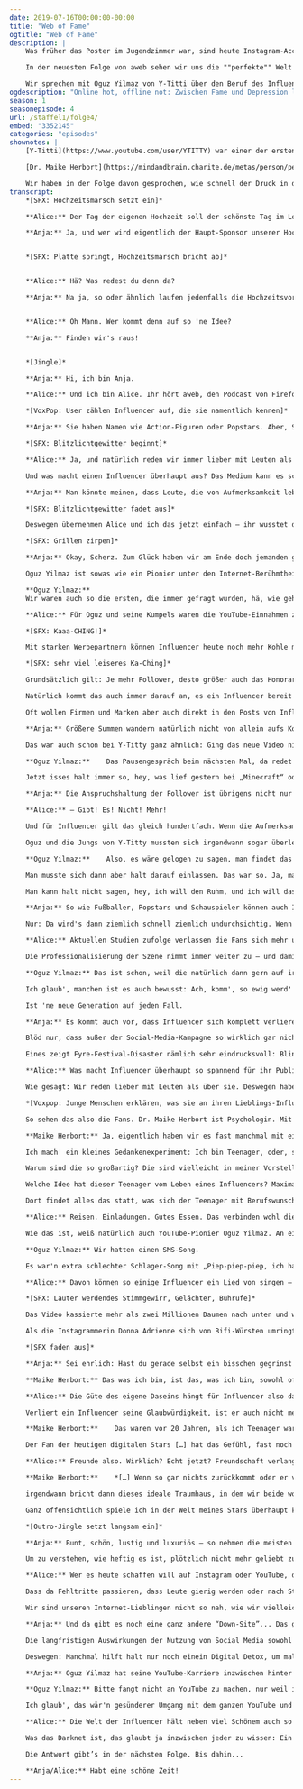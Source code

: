 ```yaml
---
date: 2019-07-16T00:00:00-00:00
title: "Web of Fame"
ogtitle: "Web of Fame"
description: |
    Was früher das Poster im Jugendzimmer war, sind heute Instagram-Accounts, TikToks und YouTube-Channel: Wir himmeln nicht mehr irgendwelche unerreichbaren Stars an, sondern verehren Influencer – Leute also, die wegen irgendwas im Internet erfolgreich geworden sind und viele, viele Follower haben. Aber was bedeutet das eigentlich?

    In der neuesten Folge von aweb sehen wir uns die ""perfekte"" Welt des Internets an, in der es scheinbar für jeden einfach ist, über Nacht zum Star zu werden – in der man aber auch in Sekundenschnelle alle Aufmerksamkeit wieder verlieren und in tiefe Depressionen stürzen kann.

    Wir sprechen mit Oguz Yilmaz von Y-Titti über den Beruf des Influencers und mit der Psychologin Maike Herbort über Social-Media-Depressionen. Außerdem reden wir darüber, wie uns eine gewisse Achtsamkeit online vor dem Fame-Wahnsinn schützen kann.
ogdescription: "Online hot, offline not: Zwischen Fame und Depression liegen manchmal nur ein paar Klicks. In der neuesten Folge #awebpodcast geht’s um das scheinbar schnelle Geld im Web und all seinen Nebenwirkungen."
season: 1
seasonepisode: 4
url: /staffel1/folge4/
embed: "3352145"
categories: "episodes"
shownotes: |
    [Y-Titti](https://www.youtube.com/user/YTITTY) war einer der ersten so richtig erfolgreichen YouTube Channel in Deutschland. Das Comedy-Trio war mit über 3,1 Millionen Abonnenten und über 700 Millionen Videoaufrufen einst der meistabonnierte deutschsprachige YouTube-Kanal und hat sogar einen Echo gewonnen. [Oğuz Yılmaz](https://de.wikipedia.org/wiki/O%C4%9Fuz_Y%C4%B1lmaz_(Komiker)) war einer von ihnen und gehört sozusagen zu den Pionieren des Internet-Fame-Phänomens.

    [Dr. Maike Herbort](https://mindandbrain.charite.de/metas/person/person/address_detail/herbort/) ist Psychologin an der Charité Berlin und arbeitet dort im Forschungsbereich Mind and Brain.

    Wir haben in der Folge davon gesprochen, wie schnell der Druck in den sozialen Medien zu viel werden kann und wie eine gewisse Achtsamkeit uns davor schützen kann, diese Überforderung zu spüren. Mit dem [Data Detox Kit](https://datdetoxkit.org/de/home) von Firefox und Tactical Tech kannst du direkt loslegen.
transcript: |
    *[SFX: Hochzeitsmarsch setzt ein]*

    **Alice:** Der Tag der eigenen Hochzeit soll der schönste Tag im Leben eines Paares sein. Für viele Paare ist es aber auch der stressigste. Man muss einfach so viel bedenken! Wo feiern wir? Wen laden wir ein? Sollten wir Onkel Kalle wirklich neben Tante Petra setzen? Ist das wirklich klug, oder führt das nur wieder zu massiven Schnapskonsum?

    **Anja:** Ja, und wer wird eigentlich der Haupt-Sponsor unserer Hochzeit? Wollen wir von einer großen Marke eingekleidet werden, oder einem exklusiven Start-Up Label die Chance geben? Und: Gibt es in unserer Party-Location genug coole Ecken für Fotos?


    *[SFX: Platte springt, Hochzeitsmarsch bricht ab]*


    **Alice:** Hä? Was redest du denn da?

    **Anja:** Na ja, so oder ähnlich laufen jedenfalls die Hochzeitsvorbereitungen der Instagrammer Maria Fuchs und Gabriel Grossman. Das „total spontane Verlobungs-Abenteuer“ der beiden wurde schon vor Monaten potentiellen Sponsoren als Marketing-Vehikel angeboten. Wer braucht schon Romantik, wenn man stattdessen eine 10-seitige Power-Point-Präsentation haben kann, die jede Station des „Überraschungs-Trips“ festhält?


    **Alice:** Oh Mann. Wer kommt denn auf so 'ne Idee?

    **Anja:** Finden wir's raus!


    *[Jingle]*

    **Anja:** Hi, ich bin Anja.

    **Alice:** Und ich bin Alice. Ihr hört aweb, den Podcast von Firefox. Hier beschäftigen wir uns mit den Themen, die das Web bedeuten. Denn mal ganz ehrlich, alles was online passiert hat auch Einfluss auf unser offline Leben. Oder noch ganz krasser gesagt: Online ist offline ist online. Eine Grenze zwischen den beiden Welten gibt es so nicht mehr. Umso wichtiger also, dass wir uns immer wieder vor Augen führen, was da im Netz eigentlich so passiert und wie wir sicherstellen können, dass wir unsere eigenen Interessen repräsentieren können und nicht von wenigen, die große Player im Web sind, diktiert bekommen, wie der Internethase läuft. Und, ihr habt's eben schon gehört: Heute geht's bei aweb um eine ganz besondere Art von Netzbürger, die auf ganz intensive Weise dem Hasen ‘ne Richtung vorgeben wollen, sollen, können oder wie auch immer.

    *[VoxPop: User zählen Influencer auf, die sie namentlich kennen]*

    **Anja:** Sie haben Namen wie Action-Figuren oder Popstars. Aber, Spoiler: Eigentlich sind sie ganz normale Menschen. Gerade das macht sie für viele auch so spannend – und so kontrovers. Wir reden von Fame, Aufmerksamkeit und Influencern. Darüber, was Berühmtheit eigentlich noch bedeutet, wenn weniger Talent als Reichweite bestimmend dafür ist, wer Aufmerksamkeit bekommt.

    *[SFX: Blitzlichtgewitter beginnt]*

    **Alice:** Ja, und natürlich reden wir immer lieber mit Leuten als über sie. Nur: Einen Influencer zu finden, der für diese Folge die Karten auf den Tisch legen wollte, war gar nicht mal so einfach. Die einen wollten für so ein Gespräch eine dicke Rechnung ausstellen. Andere wollten nur unter der Bedingung teilnehmen, dass die komplette Folge vor Veröffentlichung mit ihnen abgestimmt würde. Und die meisten haben sich einfach gar nicht zurückgemeldet.

    Und was macht einen Influencer überhaupt aus? Das Medium kann es schonmal nicht sein – Influencer tummeln sich heute überall im Netz, auf den eigenen Blogs genauso wie auf Instagram, YouTube oder Snapchat. Die Zahl der Follower kann natürlich ein Anhaltspunkt sein. Aber wo will man die Grenze ziehen, und wer soll das machen? Wie viele Fans braucht's zum Influencer? Tausend? Zehntausend? Eine Million? Die Meinungen gehen stark auseinander. Und manch einer, der in den Medien als Influencer gilt, ist mit dieser Einordnung gar nicht mal so glücklich. Andere wiederum reißen sich um den Titel des Influencers, als wär's ein Ritterschlag, und setzen sich gezielt als solche in Szene.

    **Anja:** Man könnte meinen, dass Leute, die von Aufmerksamkeit leben, total Bock hätten, für so einen Podcast mal was aus ihrem Leben zu erzählen. Aber – nein.

    *[SFX: Blitzlichtgewitter fadet aus]*

    Deswegen übernehmen Alice und ich das jetzt einfach – ihr wusstet das wahrscheinlich gar nicht, aber wir sind ja extrem berühmt im Netz.

    *[SFX: Grillen zirpen]*

    **Anja:** Okay, Scherz. Zum Glück haben wir am Ende doch jemanden gefunden. Einen besseren Gesprächspartner hätten wir uns auch kaum wünschen können.

    Oguz Yilmaz ist sowas wie ein Pionier unter den Internet-Berühmtheiten. Mit zwei Freunden hat er jahrelang Y-Titty betrieben, den erfolgreichsten deutschen Comedy-Kanal auf YouTube. Die Videos der Jungs wurden über eine Milliarde Mal geklickt. Außerdem haben sie ein Album rausgebracht, einen Echo gewonnen und vieles mehr. Sie gehörten mit zu den ersten in Deutschland, die mit YouTube richtig groß wurden.

    **Oguz Yilmaz:**
    Wir waren auch so die ersten, die immer gefragt wurden, hä, wie geht das denn, dass man damit Geld verdient? Wir mussten dauernd das erklären, was ja mittlerweile zum Glück den meisten klar ist: Wie man überhaupt Geld verdienen kann mit YouTube. Dass dann davor Werbung läuft, und im Video unten Werbung – das haben die einfach nicht verstanden, dass man da was bekommt davon, und wie das überhaupt alles funktionieren kann, und dass es ja dann auch noch Werbung darüber hinaus gibt – Product Placements – und all das funktionieren kann, wenn man irgendwie 'ne Reichweite hat, die auch groß genug ist um, ja, Geld zu verdienen und davon auch zu leben. Und das wurden natürlich im Laufe der Jahre immer mehr und mehr.

    **Alice:** Für Oguz und seine Kumpels waren die YouTube-Einnahmen zumindest am Anfang bloß ein nettes Zubrot. So war es ihnen auch möglich, die immer aufwendigere Video-Produktion zu stemmen. Die Gewinne gingen dann aber auch rasch in die Höhe, so dass die drei davon leben und Vollzeit YouTube machen konnten.

    *[SFX: Kaaa-CHING!]*

    Mit starken Werbepartnern können Influencer heute noch mehr Kohle machen – wenn das Geschäft läuft. Die astronomischen Summen, von denen immer wieder berichtet wird, sind aber eher die Ausnahme. Einer aktuellen Studie zufolge verdient die Mehrheit der Influencer mit einem Werbe-Posting bis zu 1000 Euro.

    *[SFX: sehr viel leiseres Ka-Ching]*

    Grundsätzlich gilt: Je mehr Follower, desto größer auch das Honorar.

    Natürlich kommt das auch immer darauf an, es ein Influencer bereit ist zu tun. Werbeanzeigen vor oder während eines Videos zu platzieren, ist für Firmen relativ einfach und kostengünstig. Mit dem Influencer selbst müssen sie dazu nicht mal reden; die Werbung wird automatisch über die Plattformen platziert.

    Oft wollen Firmen und Marken aber auch direkt in den Posts von Influencern vorkommen. Die Online-Berühmtheiten sollen sich selbst als Fans outen, indem sie die neuen Turnschuhe des Werbepartners in  die Kamera zeigen, von seinem neuen Parfüm schwärmen oder ihre Fans daran erinnern, dass am Wochenende der neue Film startet. So ein Product Placement ist natürlich schon 'ne Nummer aufwendiger – und kostet die Firmen in der Regel auch mehr.

    **Anja:** Größere Summen wandern natürlich nicht von allein aufs Konto. Der Mythos vom faulen Influencer, der Geld fürs Rumchillen kriegt, ist genau das: Ein Mythos. Ausnahmen bestätigen die Regel, aber oft sieht man den Inhalten einfach nicht an, wie viel Arbeit dahinter steckt. Um sich gegen die enorme Konkurrenz zu behaupten, müssen Influencer sich ständig was Neues einfallen lassen. Das muss aber gleichzeitig zur persönlichen Marke passen und dabei auch noch mega fancy aussehen – ohne bemüht zu wirken, klar. Bemüht ist uncool. Und normal? Normal reicht schon lange nicht mehr aus. Das Internet ermöglicht es uns nicht nur, unser Leben mit dem Rest der Welt zu teilen; wir können es vorher auch nach Belieben bearbeiten. Wir können so schön, so glamourös, so perfekt erscheinen wie wir wollen. Und weil alle das machen, müssen wir es irgendwie auch. Um ihre Influence – also, ihren Einfluss – zu behalten, müssen Influencer da Vorreiter sein – und bleiben. Kurz gesagt, sie müssen: Liefern. Und das am laufenden Meter, bei Regen und bei Schnee.

    Das war auch schon bei Y-Titty ganz ähnlich: Ging das neue Video nicht pünktlich um 16 Uhr online, gab es Beschwerden. Inzwischen ist diese Anspruchshaltung der Fans noch vieler krasser geworden. Oguz Yilmaz erklärt sich das so:

    **Oguz Yilmaz:**    Das Pausengespräch beim nächsten Mal, da redet man halt mittlerweile über die YouTube-Videos von gestern, und nicht wie früher vielleicht, das lief gestern bei „Big Brother“.

    Jetzt isses halt immer so, hey, was lief gestern bei „Minecraft“ oder bei „Fortenite“. Der und der hat das gemacht, und im Stream hat der das gemacht.

    **Anja:** Die Anspruchshaltung der Follower ist übrigens nicht nur aufs Netz beschränkt. Ihr kennt ja inzwischen das aweb-Motto: Eine Grenze zwischen online und offline –

    **Alice:** – Gibt! Es! Nicht! Mehr!

    Und für Influencer gilt das gleich hundertfach. Wenn die Aufmerksamkeit explodiert, fällt die Privatsphäre ganz schnell ins sich zusammen. Wer am liebsten seine Ruhe hat, ist im Influencer-Game falsch.

    Oguz und die Jungs von Y-Titty mussten sich irgendwann sogar überlegen, ob sie zur Mittagszeit mit dem Bus fahren oder es doch lieber sein lassen. Einfach mal weggehen, feiern, abhängen – das war so nicht mehr drin. Dazu mussten die Jungs sich extra Orte suchen, wo sie dann die einzigen jungen Leute waren. Wie ist das, wenn man plötzlich ein Star ist?

    **Oguz Yilmaz:**    Also, es wäre gelogen zu sagen, man findet das immer super toll, dass man die Fans hat und dass man... dass man überall beobachtet wird. Manchmal hat's schon echt genervt [...] Wenn Leute nicht so respektvoll sind, oder dich beim Kauen, während du da sitzt und isst, fotografieren aus der Ferne. […].

    Man musste sich dann aber halt darauf einlassen. Das war so. Ja, man kann sich darüber beschweren, aber sind halt die Leute, die deine Miete zahlen, die das alles gucken. Und ich würde wahrscheinlich ähnlich ausflippen, wenn ich da halt einfach Ronaldinho früher getroffen hätte, von dem ich Poster in meinem Zimmer hängen hatte.

    Man kann halt nicht sagen, hey, ich will den Ruhm, und ich will das Geld, und ich will alles, und guckt das alles – aber wenn ihr mich trefft, dürft ihr mich nicht ansprechen.

    **Anja:** So wie Fußballer, Popstars und Schauspieler können auch Influencer mit Werbe-Deals gutes Geld machen. Oguz hat es anfangs schon erwähnt.

    Nur: Da wird's dann ziemlich schnell ziemlich undurchsichtig. Wenn ein Fußballer einen Deal mit Nike abschließt, dann wird das in der Regel schnell bekannt. Oder genug geht sogar die Summe durch die Medien. Bei Influencern ist das anders. Ihre Deals machen sie meist unter vier Augen und mit verschiedenen Firmen gleichzeitig. Welche Posts bezahlt sind und welche nicht, das sollte eigentlich ersichtlich sein – ist es aber oft nicht. Manche Influencer markieren inzwischen auch einfach alle ihre Beiträge als Werbung, um auf Nummer sicher zu gehen. Trotzdem nehmen die Fans sie oft nicht als Werbung wahr. Und genau das macht die Influencer so interessant für Marken und Unternehmen.

    **Alice:** Aktuellen Studien zufolge verlassen die Fans sich mehr und mehr auf ihre Influencer. Familie und Freunde stehen weiterhin an Platz 1 und 2 – danach kommen aber dann tatsächlich schon die Influencer. Mit immer neuen Apps basteln die sich inzwischen plattformübergreifende Medien-Imperien. So sind sie für ihre Fans wirklich überall greifbar: Auf YouTube, auf Instagram, auf TikTok, auf Twitter, you name it. Einige Influencer erreichen damit mehr Leute als bekannte deutsche Tageszeitungen. Längst stehen die Influencer auch nicht mehr alleine da. Sie haben Manager, Agenten und sind in Netzwerken organisiert. Die helfen den Influencern, sich weiter zu professionalisieren und bringen sie mit möglichen Werbepartnern zusammen. Selbst kleine Fische werden für große Unternehmen inzwischen immer interessanter. Ein paar tausend Follower reichen schon. 'Microinfluencing' heißt der neue Trend.

    Die Professionalisierung der Szene nimmt immer weiter zu – und damit auch die Profit-Orientierung. Oguz Yilmaz ist sicher: Für viele hat das Ganze nichts mehr zu tun mit Spaß an der Sache.

    **Oguz Yilmaz:** Das ist schon, weil die natürlich dann gern auf irgendwelche tollen Parties gehen würden und Sachen kostenlos zugeschickt haben wollen. […] Also, vor allem bei Instagram ist das leider echt so, dass die Herangehensweise, warum sie das alles machen, schon eher Profit und der Fame auch ist.

    Ich glaub', manchen ist es auch bewusst: Ach, komm', so ewig werd' ich's jetzt nicht machen, aber 'n paar tausend Euro, 'n paar kostenlose Flüge und irgendwelche Taschen und Schuhe nehm' ich dann halt mal mit.

    Ist 'ne neue Generation auf jeden Fall.

    **Anja:** Es kommt auch vor, dass Influencer sich komplett verlieren in ihrer Scheinwelt – und im Schlimmsfall ihre Follower mit reinziehen. Als Instagrammer wie Kendall Jenner 2017 Werbung für das berüchtigte Fyre Festival machten, da sah das erstmal riesig aus: Ein luxuriöses Musik-Festival mitten in den Bahamas, wie geil ist das denn?

    Blöd nur, dass außer der Social-Media-Kampagne so wirklich gar nichts lief. Dass die Betreiber Villen am Strand vermieten, obwohl sie weder Villen und noch einen Strand hatten, war da noch das kleinste Problem. Es gab kein ausreichendes Sicherheitskonzept, es gab gravierende Probleme mit der Verpflegung und nur eine unzureichende medizinische Versorgung. Besucher beschrieben das ganze Szenario später wie eine Szene aus "Der Herr der Fliegen". So wurde das das gehypte Frye Festival ganz schnell abgebrochen. Es ging in die Geschichte ein als die größte Party, die nie stattfand – und Influencer hatten ordentlich dazu beigetragen, die Blase aufzupumpen. Die Nummer hat sie bestimmt so einige Follower gekostet – und diese Follower hoffentlich zum Umdenken gebracht.

    Eines zeigt Fyre-Festival-Disaster nämlich sehr eindrucksvoll: Blindes Vertrauen in Influencer kann ganz schön nach hinten losgehen. Seeing is believing, Internet schafft Realität. Aber: Der Hype ist nicht immer real. Niicht alles, was wir im Netz so vorgezeigt kriegen, ist auch wirklich so. Ein kritischer, zweiter Blick lohnt sich immer.

    **Alice:** Was macht Influencer überhaupt so spannend für ihr Publikum? Warum guckt man bei YouTube zu, wenn junge Frauen ihre „Hauls“ von DM oder Primark auspacken? Warum schaut man fremden Leuten über Stunden dabei zu, wie sie „Fortnite“, „Minecraft“ oder „Smash Brothers“ zocken?

    Wie gesagt: Wir reden lieber mit Leuten als über sie. Deswegen haben wir mal nachgefragt, bei denen die folgen, die liken, die gucken.

    *[Voxpop: Junge Menschen erklären, was sie an ihren Lieblings-Influencern mögen]*

    So sehen das also die Fans. Dr. Maike Herbort ist Psychologin. Mit Influencertum hat sie sich auch schon beruflich beschäftigt. Auch von ihr wollten wir wissen: Was macht den Reiz aus?

    **Maike Herbort:** Ja, eigentlich haben wir es fast manchmal mit einem etwas niedlichen Phänomen zu tun: Teenager machen andere Teenager zu Stars. […]

    Ich mach' ein kleines Gedankenexperiment: Ich bin Teenager, oder, sagen wir, ein junger Mensch zwischen 12 und 25 Jahren. Ich bin eifrig auf Instagram und YouTube unterwegs, habe meine zwei, drei Influencer, die ich ganz fantastisch finde.

    Warum sind die so großartig? Die sind vielleicht in meiner Vorstellung genau so wie ich, oder nur einen Hauch von Wertigkeit mehr als ich – aber den kann ich ganz leicht aufholen.

    Welche Idee hat dieser Teenager vom Leben eines Influencers? Maximal idealisiert, und – jetzt kommen die psychologischen Aspekte hinzu – geliebt. Gemocht. Unterstützt.

    Dort findet alles das statt, was sich der Teenager mit Berufswunsch Influencer wünscht: Er hat ein cooles Leben, er jettet durch die Welt, er kann Produkte testen.

    **Alice:** Reisen. Einladungen. Gutes Essen. Das verbinden wohl die meisten Fans mit dem Dasein eines Influencers. Aber: Das Blatt kann sich auch ganz schnell wenden. Die Fans geizen nicht mit Likes und Liebesbekundungen; sie sind aber auch nicht schüchtern, wenn es darum geht Kritik zu üben. Damit umzugehen, fällt nicht jedem leicht – massenhafter Zuspruch ist die eine Sache, massenhafte Anfeindung eine ganz andere.

    Wie das ist, weiß natürlich auch YouTube-Pionier Oguz Yilmaz. An ein spektakulär gescheitertes Projekt erinnert er sich bis heute. Da braucht er nicht mal überlegen.

    **Oguz Yilmaz:** Wir hatten einen SMS-Song.

    Es war'n extra schlechter Schlager-Song mit „Piep-piep-piep, ich hab' 'ne ne SMS! Hey, ich hab' 'ne Simse“, so vor Green Screen richtig 'nen eigenen schlechten Schlager-Song aufgenommen. Wir haben uns richtig viel Mühe gegeben, und wir fanden es mega witzig. Und jetzt wenn wir's angucken, finden wir's immer noch witzig. Aber da war's vielleicht der falsche Zeitpunkt, oder vielleicht haben wir nicht richtig offensichtlich gemacht, dass es 'ne Parodie ist und so – aber das haben die Leute nicht gut gefunden (lacht). Und das war einfach erschütternd. Man gibt sich so viel Mühe, und dann kommt es so schlecht an.

    **Alice:** Davon können so einige Influencer ein Lied von singen – manche sogar wörtlich. Als YouTube-Star Bibi ihren Song „How it is“ veröffentlichte, hagelte es tagelang Schmähkritik.

    *[SFX: Lauter werdendes Stimmgewirr, Gelächter, Buhrufe]*

    Das Video kassierte mehr als zwei Millionen Daumen nach unten und wurde sogar in der Presse zerfetzt. Das hatte Bibi sich bestimmt anders vorgestellt.

    Als die Instagrammerin Donna Adrienne sich von Bifi-Würsten umringt in der Badewanne fotografierte, lachte das Internet tagelang über das missglückte Product Placement. Die YouTuberin Elle Darby wurde als Schmarotzerin beschimpft, nachdem sie versucht hatte, einen Gratis-Urlaub für sich und ihren Freund klarzumachen. Das angefragte Hotel sprach daraufhin übrigens ein Hausverbot gegen Blogger und Influencer aus.

    *[SFX faden aus]*

    **Anja:** Sei ehrlich: Hast du gerade selbst ein bisschen gegrinst beim Zuhören? Schon okay: „Schadenfreude – Making me feel glad that I'm not you“. Aber: Was für uns lustig oder befremdlich klingt, kann für Influencer zum echten Problem werden. Sie leben davon, dass Fans und Follower ihnen glauben. Maike Herbort bringt es auf den Punkt:

    **Maike Herbort:** Das was ich bin, ist das, was ich bin, sowohl offline als auch online. Und diese Authentizität ist das, was den Follower sozusagen denken lässt: Wenn mein Influencer das cool findet, dann ist das cool; das ist eine in Stein gemeißelte Wahrheit. Und diese Authentizität ist der Wert des Influencers.

    **Alice:** Die Güte des eigene Daseins hängt für Influencer also davon ab, wie fremde Menschen im Internet sie bewerten. Klingt plötzlich gar nicht mehr so cool, was?

    Verliert ein Influencer seine Glaubwürdigkeit, ist er auch nicht mehr interessant für Marken. Bei Sportlern oder Popstars muss meist schon was echt Schwerwiegendes passieren, ehe sie Werbe-Deals verlieren. Für einen Influencer kann schon ein unbedachtes Posting ein Karriere-Knick sein. Aber – warum eigentlich? Warum sind die Follower so nachtragend? Warum kann die Stimmung so schnell umschlagen? Klingt strange, aber Maike Herbort sagt: Ganz oft heißt das Zauberwort... Liebe.

    **Maike Herbort:**    Das waren vor 20 Jahren, als ich Teenager war... da waren das die Boy Bands, denen man Liebesbriefe schrieb, auf deren Konzerte man ging, deren Fan-Artikel man kaufte. Wir haben damals diese Menschen geliebt. […]

    Der Fan der heutigen digitalen Stars […] hat das Gefühl, fast noch näher dran zu sein. Das ist keine amerikanische Boy Band, wo man die 20.000 schreienden Teenager auf den Konzerten sieht, die man in den Fernsehstudios sieht. Nein, ich auf meinem kleinen Smartphone, wenn ich in meinem Bett liege, wenn ich am Frühstückstisch bin, […] wenn ich auf'm Klo bin –  […] in jeder Lebenssituation kann ich meinem Influencer nah sein. Er begleitet mich gefühlt überall hin. Und je mehr er – vermeintlich – von sich preisgibt, begleite auch ich per Instastory meinen Influencer in jedwede […] lebensalltägliche Situation. Wir sind – Freunde.

    **Alice:** Freunde also. Wirklich? Echt jetzt? Freundschaft verlangt doch auch Ehrlichkeit und Austausch. Und genau da, glaubt Maike Herbort, liegt oft das Problem in der Influencer-Follower-Beziehung. Es ist allzu leicht, sie überzubewerten.

    **Maike Herbort:**    *[…] Wenn so gar nichts zurückkommt oder er vielleicht auf einmal Themen anschneidet die ich nicht so optimal finde –*

    irgendwann bricht dann dieses ideale Traumhaus, in dem wir beide wohnen, zusammen. Der ist da ja gar nicht. Der hängt nur mit dem Bild an der Wand.

    Ganz offensichtlich spiele ich in der Welt meines Stars überhaupt keine Rolle – außer, dass ich auf den Like-Button drücke. […] Das ist verletzte Liebe, das ist verletzter Stolz, das ist Enttäuschung einer vermeintlichen Nähe.

    *[Outro-Jingle setzt langsam ein]*

    **Anja:** Bunt, schön, lustig und luxuriös – so nehmen die meisten von uns Influencer wahr. Klar – die tun ja auch ihr Bestes, um genauso wahrgenommen zu werden. Die erfolgreichsten Influencer verstehen sehr gut, dass sie Unterhalter sind. Und ein Unterhalter muss eben, na ja, unterhaltsam sein. Einen traurigen Clown will niemand sehen. Dafür gibt’s keine Däumchen!

    Um zu verstehen, wie heftig es ist, plötzlich nicht mehr geliebt zu werden, dazu muss man keine Millionen Follower haben. Das kann wohl jeder nachvollziehen, der schon mal verlassen oder von vermeintlich guten Freunden enttäuscht wurde. Wenn das auf einer schier endlosen Bühne vor unbegrenztem Publikum passiert, ist die Erfahrung natürlich nochmal krasser. Auch deshalb tun Influencer alles, um ihre Follower bei Laune zu halten.

    **Alice:** Wer es heute schaffen will auf Instagram oder YouTube, der muss richtig vorlegen. Ganze Lebensgeschichten finden im Netz statt. Das nicht nach Arbeit aussehen zu lassen, ist richtig Arbeit. Immer gut gelaunt zu sein, egal, wie du dich fühlst; egal, wie's gerade wirklich läuft – das ist kein leichter Job.

    Dass da Fehltritte passieren, dass Leute gierig werden oder nach Strohhalmen greifen – das ist fast verständlich. Deswegen ist es wichtig, dass wir als Netzbürgerinnen und -bürger, als User, als Follower, verstehen und anerkennen, wie so eine Influencer-Karriere funktioniert.

    Wir sind unseren Internet-Lieblingen nicht so nah, wie wir vielleicht glauben. Wir sind nicht ihre Freunde, sondern ihr Publikum. So müssen sie uns auch behandeln – wenn sie als Influencer Geld verdienen wollen. Und genau deshalb dürfen wir als ihr Publikum nicht jedes Wort auf die Goldwaage legen. Influencer machen vielleicht mehr Spaß als klassische Werbung – oft versuchen sie aber  letztendlich dasselbe: Verkaufen. Den Überblick zu behalten und die richtigen Entscheidungen zu treffen – das ist für Otto Normalnetzbürger einfacher gesagt als getan.

    **Anja:** Und da gibt es noch eine ganz andere “Down-Site”... Das ganze Influencertum führt auf beiden Seiten - also den Einflussnehmenden und den Beeinflussten - zu wirklich ernstzunehmenden psychologischen Problemen. Eine erst kürzlich veröffentlichte Studie macht das ganz deutlich - Im Vergleich zu anderen Social-Media-Plattformen wie YouTube, Twitter und Facebook scheint da besonders Instagram unser Gehirn so richtig zu malträtieren. Weil wir uns die ganhze Zeit mit all den anderen da vergleichen - und gerade wenn wir uns miot Influenceren vergleichen, führt das super schnell zu enormen Selbstzweifeln und Depressionen. Denn weiß ja keiner das #WokeUpLikeThis eigentlich heißt: hab 10 Stunden an dieser Aufnahme gearbeitet und die Hälfte daran is Fake. . Die neue Studie ergab auch, dass je mehr Zeit die Menschen auf Instagram verbringen, desto ängstlicher und deprimierter fühlten sie sich. Instagram - mehr als jede andere Plattform, so die Studie- verwirrt unsern sozialen Vergleichsradar. Wir versuchen ständig herauszufinden, ob wir mehr oder weniger attraktiv, intelligent und erfolgreich sind als alle anderen.

    Die langfristigen Auswirkungen der Nutzung von Social Media sowohl bei Leuten, die Inhalte erstellen als auch bei denen, die sie konsumieren, sind noch unbekannt - dass es welche geben wird aber ziemlich ziemlich sehr wahrscheinlich..

    Deswegen: Manchmal hilft halt nur noch einein Digital Detox, um mal wieder runter zu kommen. Die Grenze zwischen online und offline mag es nicht mehr geben, sie lässt sich aber auf individueller Basis jederzeit neu ziehen. Das Handy im nächsten See zu versenken, ist aber definitiv nicht die Lösung aller Probleme. Dafür bietet Tactical Tech und Mozilla, das Non-Profit hinter Firefox, eine ausführliche Anleitung an, falls du das Gefühl hast, eine digitale Auszeit würde dir gut tun. Den Link dazu findest du in den Show Notes. Logo.

    **Anja:** Oguz Yilmaz hat seine YouTube-Karriere inzwischen hinter sich gelassen. Trotzdem freut es ihn, dass die Videos von damals immer noch gesehen werden. Viele fragen ihn auch, wie sie selbst es zum YouTube-Star bringen können. Da hat Oguz eine ganz klaren Meinung – und einen Appell:

    **Oguz Yilmaz:** Bitte fangt nicht an YouTube zu machen, nur weil ihr denkt, ihr wollt dann auch auf 'ner Bühne stehen vor 15000 Leuten. Das ist natürlich auch viel zur richtigen Zeit am richtigen Ort, auch viel Durchhaltevermögen, und das ist nicht so einfach. […] Die sollen das einfach nur machen, wenn sie Spaß haben, und auch vielleicht nur als Hobby am Anfang. Und falls es funktioniert, falls die dann Erfolg haben und dann irgendwann davon leben können – meinetwegen. Aber bitte nicht irgendwie mitten im Abi abbrechen oder irgendwas.

    Ich glaub', das wär'n gesünderer Umgang mit dem ganzen YouTube und Traumberuf-Influencer-Zeug.

    **Alice:** Die Welt der Influencer hält neben viel Schönem auch so einige Schattenseiten parat. Und nächstes mal wird es sogar richtig finster bei aweb. Wir sprechen nämlich über das Darknet. Zusammen mit dem Journalisten Stefan Mey und dem Cyberkriminologen Thomas-Gabriel Rüdiger wollen wir rausfinden: Wie düster geht’s im Darknet wirklich zu?

    Was das Darknet ist, das glaubt ja inzwischen jeder zu wissen: Ein Hort von Irren und Kriminellen, die da alles Mögliche kaufen und verkaufen. Sogar im biederen Tatort beziehen die bösen Jungs mittlerweile Waffen und Drogen ganz selbstverständlich aus dem Darknet. Aber – ist das Realität? Besteht das Darknet nur aus Waffen, Drogen, Pornos? Oder gibt's unter der Oberfläche doch noch etwas mehr zu entdecken?

    Die Antwort gibt’s in der nächsten Folge. Bis dahin...

    **Anja/Alice:** Habt eine schöne Zeit!
---
```

